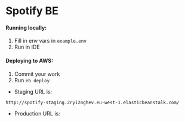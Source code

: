# Spotify BE 

#### Running locally:
1) Fill in env vars in `example.env`
2) Run in IDE

#### Deploying to AWS:
1) Commit your work
2) Run `eb deploy`

* Staging URL is:
```
http://spotify-staging.2ryi2nghev.eu-west-1.elasticbeanstalk.com/
```
* Production URL is:
```
```